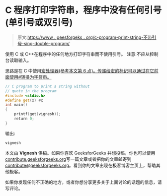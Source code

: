 # C 程序打印字符串，程序中没有任何引号(单引号或双引号)

> 原文:[https://www . geesforgeks . org/c-program-print-string-不带引号-sing-double-program/](https://www.geeksforgeeks.org/c-program-print-string-without-quote-singe-double-program/)

使用 C 或 C++在程序中的任何地方打印字符串而不使用引号。
注意:不应从控制台读取输入。

思路是在 C 中使用[宏处理器(参考本文第 6 点)。传递给宏的标记可以通过在它前面使用#转换为字符串。](https://www.geeksforgeeks.org/interesting-facts-preprocessors-c/)

```cpp
// C program to print a string without 
// quote in the program
#include <stdio.h>
#define get(x) #x
int main()
{
    printf(get(vignesh));
    return 0;
}
```

输出:

```cpp
vignesh

```

本文由 **Vignesh** 供稿。如果你喜欢 GeeksforGeeks 并想投稿，你也可以使用[contribute.geeksforgeeks.org](http://www.contribute.geeksforgeeks.org)写一篇文章或者把你的文章邮寄到 contribute@geeksforgeeks.org。看到你的文章出现在极客博客主页上，帮助其他极客。

如果你发现任何不正确的地方，或者你想分享更多关于上面讨论的话题的信息，请写评论。